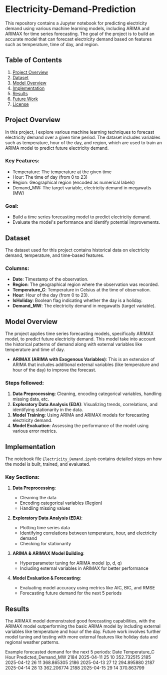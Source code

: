 # Electricity-Demand-Prediction

This repository contains a Jupyter notebook for predicting electricity demand using various machine learning models, including ARIMA and ARIMAX for time series forecasting. The goal of the project is to build an accurate model that can forecast electricity demand based on features such as temperature, time of day, and region.

## Table of Contents
1. [Project Overview](#project-overview)
2. [Dataset](#dataset)
3. [Model Overview](#model-overview)
4. [Implementation](#implementation)
5. [Results](#results)
6. [Future Work](#future-work)
7. [License](#license)

## Project Overview
In this project, I explore various machine learning techniques to forecast electricity demand over a given time period. The dataset includes variables such as temperature, hour of the day, and region, which are used to train an ARIMA model to predict future electricity demand.

### Key Features:
- Temperature: The temperature at the given time
- Hour: The time of day (from 0 to 23)
- Region: Geographical region (encoded as numerical labels)
- Demand_MW: The target variable, electricity demand in megawatts (MW)

### Goal:
- Build a time series forecasting model to predict electricity demand.
- Evaluate the model's performance and identify potential improvements.

## Dataset
The dataset used for this project contains historical data on electricity demand, temperature, and time-based features. 

### Columns:
- **Date**: Timestamp of the observation.
- **Region**: The geographical region where the observation was recorded.
- **Temperature_C**: Temperature in Celsius at the time of observation.
- **Hour**: Hour of the day (from 0 to 23).
- **IsHoliday**: Boolean flag indicating whether the day is a holiday.
- **Demand_MW**: The electricity demand in megawatts (target variable).

## Model Overview
The project applies time series forecasting models, specifically ARIMAX model, to predict future electricity demand. This model take into account the historical patterns of demand along with external variables like temperature and time of day.

- **ARIMAX (ARIMA with Exogenous Variables)**: This is an extension of ARIMA that includes additional external variables (like temperature and hour of the day) to improve the forecast.

### Steps followed:
1. **Data Preprocessing**: Cleaning, encoding categorical variables, handling missing data, etc.
2. **Exploratory Data Analysis (EDA)**: Visualizing trends, correlations, and identifying stationarity in the data.
3. **Model Training**: Using ARIMA and ARIMAX models for forecasting electricity demand.
4. **Model Evaluation**: Assessing the performance of the model using various error metrics.

## Implementation
The notebook file `Electricity_Demand.ipynb` contains detailed steps on how the model is built, trained, and evaluated.

### Key Sections:
1. **Data Preprocessing**: 
   - Cleaning the data
   - Encoding categorical variables (Region)
   - Handling missing values

2. **Exploratory Data Analysis (EDA)**:
   - Plotting time series data
   - Identifying correlations between temperature, hour, and electricity demand
   - Checking for stationarity

3. **ARIMA & ARIMAX Model Building**:
   - Hyperparameter tuning for ARIMA model (p, d, q)
   - Including external variables in ARIMAX for better performance

4. **Model Evaluation & Forecasting**:
   - Evaluating model accuracy using metrics like AIC, BIC, and RMSE
   - Forecasting future demand for the next 5 periods

## Results
The ARIMAX model demonstrated good forecasting capabilities, with the ARIMAX model outperforming the basic ARIMA model by including external variables like temperature and hour of the day. Future work involves further model tuning and testing with more external features like holiday data and regional weather patterns.

Example forecasted demand for the next 5 periods:
Date  Temperature_C  Hour  Predicted_Demand_MW
2184 2025-04-11             25    10           352.732515
2185 2025-04-12             26    11           368.865305
2186 2025-04-13             27    12           294.895880
2187 2025-04-14             28    13           362.206774
2188 2025-04-15             29    14           370.863799
